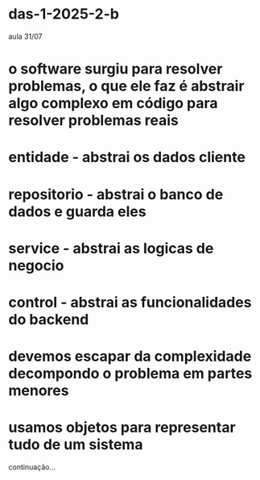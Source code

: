 # das-1-2025-2-b

aula 31/07

# o software surgiu para resolver problemas, o que ele faz é abstrair algo complexo em código para resolver problemas reais

# entidade - abstrai os dados cliente
# repositorio - abstrai o banco de dados e guarda eles
# service - abstrai as logicas de negocio
# control - abstrai as funcionalidades do backend
# devemos escapar da complexidade decompondo o problema em partes menores
# usamos objetos para representar tudo de um sistema 

continuação...